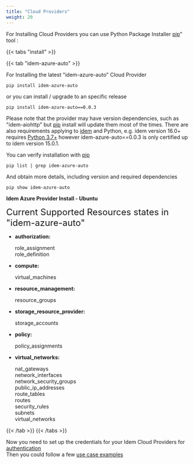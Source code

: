 ```yaml
---
title: "Cloud Providers"
weight: 20
---
```


For Installing Cloud Providers you can use Python Package Installer [pip](https://pypi.org/project/pip/)" tool :

{{< tabs "install" >}}
<!--  tab "idem-aws" 

For Installing "idem-aws" Cloud Provider

```shell
pip3 install idem-aws
```

You can verify installation with "pip"

```shell
pip3 list | grep idem-aws
```

 /tab  -->
{{< tab "idem-azure-auto" >}}


For Installing the latest "idem-azure-auto" Cloud Provider

```shell
pip install idem-azure-auto
```

or you can install / upgrade to an specific release

```shell
pip install idem-azure-auto==0.0.3
```
Please note that the provider may have version dependencies, such as "idem-aiohttp" but [pip](https://pypi.org/project/pip/) install will update them most of the times.
There are also requirements applying to [idem](Getting-Started/Install-Idem/) and Python, e.g. idem version 16.0+ requires [Python 3.7+](https://www.python.org/downloads/) however idem-azure-auto==0.0.3 is only certified up to idem version 15.0.1.

You can verify installation with [pip](https://pypi.org/project/pip/)

```shell
pip list | grep idem-azure-auto
```

And obtain more details, including version and required dependencies

```shell
pip show idem-azure-auto
```
<p><b>Idem Azure Provider Install - Ubuntu</b></p>
<script id="asciicast-nVpeQTcSDh36o4UwfFp1tHrnM" src="https://asciinema.org/a/nVpeQTcSDh36o4UwfFp1tHrnM.js" async theme="asciinema" data-autoplay="true" data-size="small" loop="true"></script>


<SPAN STYLE="font-size:18.0pt">Current Supported Resources states in "idem-azure-auto"</SPAN>
 <ul>
 <li><p><b>authorization:</b></p>
     role_assignment</br>
     role_definition</li>
<li><p><b>compute:</b></p>
    virtual_machines</li>
<li><p><b>resource_management:</b></p>
    resource_groups</li>
<li><p><b>storage_resource_provider:</b></p>
    storage_accounts</li>    
<li><p><b>policy:</b></p>
    policy_assignments</li>    
<li><p><b>virtual_networks:</b></p>
    nat_gateways<br>
    network_interfaces<br>
    network_security_groups<br>
    public_ip_addresses<br>
    route_tables<br>
    routes<br>
    security_rules<br>
    subnets<br>
    virtual_networks<br></li>
 </ul>

{{< /tab >}}
{{< /tabs >}}

Now you need to set up the credentials for your Idem Cloud Providers for [authentication](/Getting-Started/Authenticate/)<br>
Then you could follow a few [use case examples ](/Use-Cases/)

